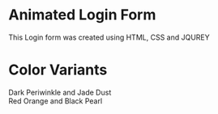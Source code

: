 # Animated Login Form
This Login form was created using HTML, CSS and JQUREY

# Color Variants

Dark Periwinkle and Jade Dust <br />
Red Orange and Black Pearl
